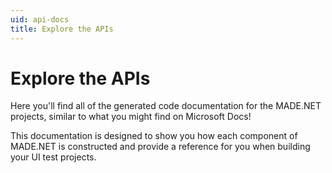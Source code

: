```yaml
---
uid: api-docs
title: Explore the APIs
---
```


# Explore the APIs

Here you'll find all of the generated code documentation for the MADE.NET projects, similar to what you might find on Microsoft Docs!

This documentation is designed to show you how each component of MADE.NET is constructed and provide a reference for you when building your UI test projects.
